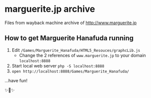 # marguerite.jp archive
Files from wayback machine archive of http://www.marguerite.jp

## How to get Marguerite Hanafuda running

1. Edit `/Games/Marguerite_Hanafuda/HTML5_Resouces/graphcLib.js`
   - Change the 2 references of `www.marguerite.jp` to your domain `localhost:8888`
1. Start local web server `php -S localhost:8888`
1. `open http://localhost:8888/Games/Marguerite_Hanafuda/`

...have fun!

✨🎴✨
